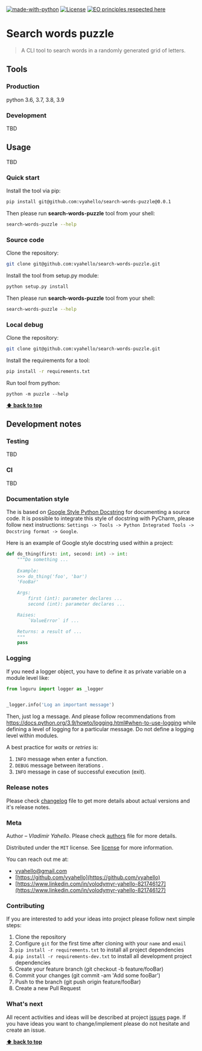 [![made-with-python](https://img.shields.io/badge/Made%20with-Python-1f425f.svg)](https://www.python.org/)
[![License](https://img.shields.io/badge/license-MIT-green.svg)](LICENSE.md)
[![EO principles respected here](https://www.elegantobjects.org/badge.svg)](https://www.elegantobjects.org)

# Search words puzzle

> A CLI tool to search words in a randomly generated grid of letters.

## Tools

### Production
python 3.6, 3.7, 3.8, 3.9

### Development

TBD

## Usage

TBD

### Quick start

Install the tool via pip:
```bash
pip install git@github.com:vyahello/search-words-puzzle@0.0.1
```

Then please run **search-words-puzzle** tool from your shell:
```bash
search-words-puzzle --help
```

### Source code

Clone the repository:
```bash
git clone git@github.com:vyahello/search-words-puzzle.git
```
Install the tool from setup.py module:
```bash
python setup.py install
```

Then please run **search-words-puzzle** tool from your shell:
```bash
search-words-puzzle --help
```

### Local debug

Clone the repository:
```bash
git clone git@github.com:vyahello/search-words-puzzle.git
```

Install the requirements for a tool:
```bash
pip install -r requirements.txt
```

Run tool from python:
```
python -m puzzle --help
```

**[⬆ back to top](#search-words-puzzle)**

## Development notes

### Testing

TBD

### CI

TBD

### Documentation style

The is based on [Google Style Python Docstring](https://sphinxcontrib-napoleon.readthedocs.io/en/latest/example_google.html) for
documenting a source code. 
It is possible to integrate this style of docstring with PyCharm, please follow next instructions:
`Settings -> Tools -> Python Integrated Tools -> Docstring format -> Google`.

Here is an example of Google style docstring used within a project:
```python
def do_thing(first: int, second: int) -> int:
    """Do something ...
    
    Example:
    >>> do_thing('foo', 'bar')
    'FooBar'

    Args:
        first (int): parameter declares ...
        second (int): parameter declares ...

    Raises:
        `ValueError` if ...

    Returns: a result of ...
    """
    pass
```

### Logging
If you need a logger object, you have to define it as private variable on a module level like:
```python
from loguru import logger as _logger


_logger.info('Log an important message')
``` 
Then, just log a message. And please follow recommendations from https://docs.python.org/3.9/howto/logging.html#when-to-use-logging
while defining a level of logging for a particular message. Do not define a logging level within modules.

A best practice for _waits_ or _retries_ is:
1. `INFO` message when enter a function.
2. `DEBUG` message between iterations .
3. `INFO` message in case of successful execution (exit).

### Release notes

Please check [changelog](CHANGELOG.md) file to get more details about actual versions and it's release notes.

### Meta

Author – _Vladimir Yahello_. Please check [authors](AUTHORS.md) file for more details.

Distributed under the `MIT` license. See [license](LICENSE.md) for more information.

You can reach out me at:
* [vyahello@gmail.com](vyahello@gmail.com)
* [https://github.com/vyahello](https://github.com/vyahello)
* [https://www.linkedin.com/in/volodymyr-yahello-821746127](https://www.linkedin.com/in/volodymyr-yahello-821746127)

### Contributing

If you are interested to add your ideas into project please follow next simple steps:

1. Clone the repository
2. Configure `git` for the first time after cloning with your `name` and `email`
3. `pip install -r requirements.txt` to install all project dependencies
4. `pip install -r requirements-dev.txt` to install all development project dependencies
5. Create your feature branch (git checkout -b feature/fooBar)
6. Commit your changes (git commit -am 'Add some fooBar')
7. Push to the branch (git push origin feature/fooBar)
8. Create a new Pull Request

### What's next

All recent activities and ideas will be described at project [issues](https://github.com/vyahello/search-words-puzzle/issues) page. 
If you have ideas you want to change/implement please do not hesitate and create an issue.

**[⬆ back to top](#search-words-puzzle)**

